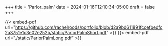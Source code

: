 +++
title = 'Parlor_palm'
date = 2024-01-16T12:10:34-05:00
draft = false
+++

{{< embed-pdf url="https://github.com/rachelroods/portfolio/blob/d2a9bd611891fccefbedfc2a3751e1c3e02e252b/static/ParlorPalmShort.pdf" >}}
{{< embed-pdf url="./static/ParlorPalmLong.pdf" >}}

